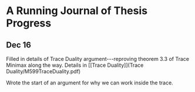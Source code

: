 # A Running Journal of Thesis Progress

## Dec 16

Filled in details of Trace Duality argument---reproving theorem 3.3 of Trace
Minimax along the way. Details in [[Trace Duality]](Trace Duality/M599TraceDuality.pdf)

Wrote the start of an argument for why we can work inside the trace.

